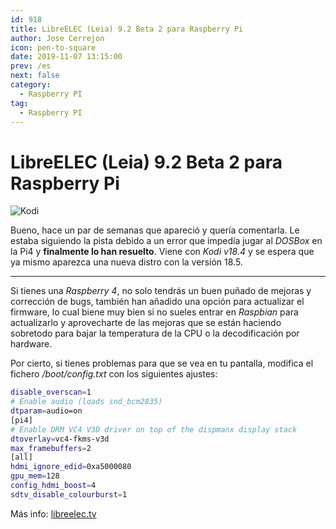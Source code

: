 ```yaml
---
id: 918
title: LibreELEC (Leia) 9.2 Beta 2 para Raspberry Pi
author: Jose Cerrejon
icon: pen-to-square
date: 2019-11-07 13:15:00
prev: /es
next: false
category:
  - Raspberry PI
tag:
  - Raspberry PI
---
```


# LibreELEC (Leia) 9.2 Beta 2 para Raspberry Pi

![Kodi](/images/2019/10/kodi_bios.jpg)

Bueno, hace un par de semanas que apareció y quería comentarla. Le estaba siguiendo la pista debido a un error que impedía jugar al *DOSBox* en la Pi4 y **finalmente lo han resuelto**. Viene con *Kodi v18.4* y se espera que ya mismo aparezca una nueva distro con la versión 18.5.

- - -
Si tienes una *Raspberry 4*, no solo tendrás un buen puñado de mejoras y corrección de bugs, también han añadido una opción para actualizar el firmware, lo cual biene muy bien si no sueles entrar en *Raspbian* para actualizarlo y aprovecharte de las mejoras que se están haciendo sobretodo para bajar la temperatura de la CPU o la decodificación por hardware.

Por cierto, si tienes problemas para que se vea en tu pantalla, modifica el fichero */boot/config.txt* con los siguientes ajustes:

```bash
disable_overscan=1
# Enable audio (loads snd_bcm2835)
dtparam=audio=on
[pi4]
# Enable DRM VC4 V3D driver on top of the dispmanx display stack
dtoverlay=vc4-fkms-v3d
max_framebuffers=2
[all]
hdmi_ignore_edid=0xa5000080
gpu_mem=128
config_hdmi_boost=4
sdtv_disable_colourburst=1
```

Más info: [libreelec.tv](https://libreelec.tv)